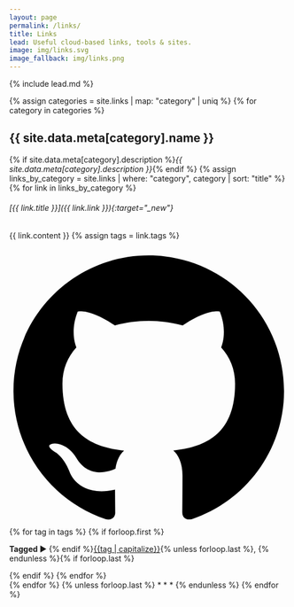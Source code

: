 ```yaml
---
layout: page
permalink: /links/
title: Links
lead: Useful cloud-based links, tools & sites.
image: img/links.svg
image_fallback: img/links.png
---
```

{% include lead.md %}

{% assign categories = site.links | map: "category" | uniq %}
{% for category in categories %}
## {{ site.data.meta[category].name }}
{% if site.data.meta[category].description %}_{{ site.data.meta[category].description }}_{% endif %}
{% assign links_by_category = site.links | where: "category", category | sort: "title"  %}
{% for link in links_by_category  %}
###### [{{ link.title }}]({{ link.link }}){:target="_new"}
{{ link.content }}
{% assign tags = link.tags %}
<div class="finally">
	<a href="{{ site.github.baseurl }}{{ link.path }}" target="_blank" title="Suggest & Contribute to this post on Github"><svg viewBox="0 0 16 16" class="icon"><path d="M7.999,0.431c-4.285,0-7.76,3.474-7.76,7.761 c0,3.428,2.223,6.337,5.307,7.363c0.388,0.071,0.53-0.168,0.53-0.374c0-0.184-0.007-0.672-0.01-1.32 c-2.159,0.469-2.614-1.04-2.614-1.04c-0.353-0.896-0.862-1.135-0.862-1.135c-0.705-0.481,0.053-0.472,0.053-0.472 c0.779,0.055,1.189,0.8,1.189,0.8c0.692,1.186,1.816,0.843,2.258,0.645c0.071-0.502,0.271-0.843,0.493-1.037 C4.86,11.425,3.049,10.76,3.049,7.786c0-0.847,0.302-1.54,0.799-2.082C3.768,5.507,3.501,4.718,3.924,3.65 c0,0,0.652-0.209,2.134,0.796C6.677,4.273,7.34,4.187,8,4.184c0.659,0.003,1.323,0.089,1.943,0.261 c1.482-1.004,2.132-0.796,2.132-0.796c0.423,1.068,0.157,1.857,0.077,2.054c0.497,0.542,0.798,1.235,0.798,2.082 c0,2.981-1.814,3.637-3.543,3.829c0.279,0.24,0.527,0.713,0.527,1.437c0,1.037-0.01,1.874-0.01,2.129 c0,0.208,0.14,0.449,0.534,0.373c3.081-1.028,5.302-3.935,5.302-7.362C15.76,3.906,12.285,0.431,7.999,0.431z"></path></svg></a>
{% for tag in tags %}
	{% if forloop.first %}<p><strong>Tagged </strong>► {% endif %}<a href="/tags/#{{tag|slugize}}">{{tag | capitalize}}</a>{% unless forloop.last %}, {% endunless %}{% if forloop.last %}</p>{% endif %}
{% endfor %}
</div>
{% endfor %}
{% unless forloop.last %}
* * *
{% endunless %}
{% endfor %}